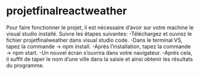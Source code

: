 # projetfinalreactweather

Pour faire fonctionner le projet, il est nécessaire d’avoir sur votre machine le visual studio installé.
Suivre les étapes suivantes:
            -Téléchargez et ouvrez le fichier projetfinalweather dans visual studio code.
            -Dans le terminal VS, tapez la commande -> npm install.
            -Après l’installation, tapez la commande -> npm start.
            -Un nouvel écran s’ouvrira dans votre navigateur.
            -Après cela, il suffit de taper le nom d’une ville dans la saisie et ainsi obtenir les résultats du programme.